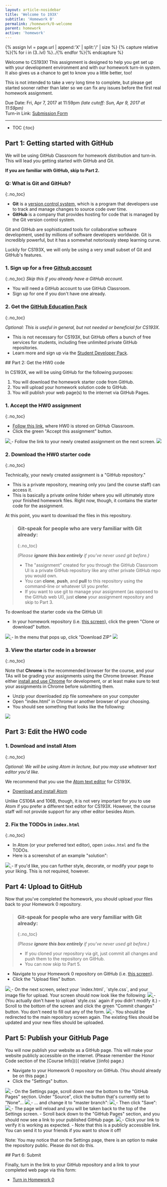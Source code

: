 ```yaml
---
layout: article-nosidebar
title: 'Welcome to 193X'
subtitle: 'Homework 0'
permalink: /homework/0-welcome
parent: homework
active: 'homework'
---
```


{% assign lvl = page.url | append:'X' | split:'/' | size %}
{% capture relative %}{% for i in (3..lvl) %}../{% endfor %}{% endcapture %}

Welcome to CS193X! This assignment is designed to help you get set up with your development environment and with our homework turn-in system. It also gives us a chance to get to know you a little better, too!

This is not intended to take a very long time to complete, but please get started sooner rather than later so we can fix any issues before the first real homework assignment.

<span class="label">Due Date:</span> Fri, Apr 7, 2017 at 11:59pm _(late cutoff: Sun, Apr 9, 2017 at 11:59pm)_  
<span class="label">Turn-in Link:</span> [Submission Form](https://goo.gl/forms/I2Lkt1RSNcIyAuIF3)

---



* TOC
{:toc}

<section class="part" markdown="1">

## Part 1: Getting started with GitHub
We will be using GitHub Classroom for homework distribution and turn-in. This will lead you getting started with GitHub and Git.

**If you are familiar with GitHub, skip to Part 2.**

### Q: What is Git and GitHub?
{:.no_toc}

- **Git** is a [version control system](https://www.atlassian.com/git/tutorials/what-is-version-control), which is a program that developers use to track and manage changes to source code over time.
- **GitHub** is a company that provides hosting for code that is managed by the Git version control system.

Git and GitHub are sophisticated tools for collaborative software development, used by millions of software developers worldwide. Git is incredibly powerful, but it has a somewhat notoriously steep learning curve.

Luckily for CS193X, we will only be using a very small subset of Git and GitHub's features.

### 1.  Sign up for a free [Github account](https://github.com/)
{:.no_toc}
_Skip this if you already have a GitHub account._
- You will need a GitHub account to use GitHub Classroom.
- Sign up for one if you don't have one already.


### 2. Get the [GitHub Education Pack](https://education.github.com/pack)
{:.no_toc}

_Optional: This is useful in general, but not needed or beneficial for CS193X._

- This is not necessary for CS193X, but GitHub offers a bunch of free services for students, including free unlimited private GitHub repositories.
- Learn more and sign up via the [Student Developer Pack](https://education.github.com/pack).

</section>

<section class="part" markdown="1">
## Part 2: Get the HW0 code

In CS193X, we will be using GitHub for the following purposes:
1. You will download the homework starter code from GitHub.
2. You will upload your homework solution code to GitHub.
3. You will publish your web page(s) to the internet via GitHub Pages.


### 1. Accept the HW0 assignment
{:.no_toc}

- [Follow this link](https://classroom.github.com/assignment-invitations/24a7b13fe5e817ecc496544de9182f8b), where HW0 is stored on GitHub Classroom.
- Click the green "Accept this assignment" button.
<a href="screenshot-accept.png">
  <img src="screenshot-accept.png" class="screenshot"/>
</a>
- Follow the link to your newly created assignment on the next screen.
<a href="screenshot-accepted.png">
  <img src="screenshot-accepted.png" class="screenshot"/>
</a>



### 2. Download the HW0 starter code
{:.no_toc}

Technically, your newly created assignment is a "GitHub repository."
- This is a private repository, meaning only you (and the course staff) can access it.
- This is basically a private online folder where you will ultimately store your finished homework files. Right now, though, it contains the starter code for the assignment.

At this point, you want to download the files in this repository.

> ### Git-speak for people who are very familiar with Git already:
> {:.no_toc}
>
> _(Please **ignore this box entirely** if you've never used git before.)_
> - The "assignment" created for you through the GitHub Classroom UI is a private GitHub repository like any other private GitHub repo you would own.
> - You can **clone**, **push**, and **pull** to this repository using the command-line or whatever UI you prefer.
> - If you want to use git to manage your assignment (as opposed to the GitHub web UI), just **clone** your assignment repository and skip to Part 3.

To download the starter code via the GitHub UI:
- In your homework repository (i.e. <a href="your-github-repo.png">this screen</a>), click the green "Clone or download" button.
<a href="screenshot-download.png">
  <img src="screenshot-download.png" class="screenshot"/>
</a>
- In the menu that pops up, click "Download ZIP"
<a href="screenshot-download-zip.png">
  <img src="screenshot-download-zip.png" class="screenshot"/>
</a>

### 3. View the starter code in a browser
{:.no_toc}

Note that **Chrome** is the recommended browser for the course, and your TAs will be grading your assignments using the Chrome browser. Please either [install and use Chrome](https://www.google.com/chrome) for development, or at least make sure to test your assignments in Chrome before submitting them.

- Unzip your downloaded zip file somewhere on your computer
- Open "index.html" in Chrome or another browser of your choosing.
- You should see something that looks like the following:
<a href="screenshot-hw0-starter.png">
  <img src="screenshot-hw0-starter.png" class="screenshot"/>
</a>

</section>

<section class="part" markdown="1">

## Part 3: Edit the HW0 code

### 1. Download and install Atom
{:.no_toc}

_Optional: We will be using Atom in lecture, but you may use whatever text editor you'd like._

We recommend that you use the [Atom text editor](https://atom.io/) for CS193X.
- [Download and install Atom](https://atom.io/)

Unlike CS106A and 106B, though, it is not very important for you to use Atom if you prefer a different text editor for CS193X. However, the course staff will not provide support for any other editor besides Atom.

### 2. Fix the TODOs in `index.html`
{:.no_toc}

- In Atom (or your preferred text editor), open `index.html` and fix the TODOs.
- Here is a screenshot of an example "solution":
<a href="screenshot-hw0-solved.png">
  <img src="screenshot-hw0-solved.png" class="screenshot"/>
</a>
- If you'd like, you can further style, decorate, or modify your page to your liking. This is not required, however.

</section>


<section class="part" markdown="1">

## Part 4: Upload to GitHub

Now that you've completed the homework, you should upload your files back to your Homework 0 repository.

> ### Git-speak for people who are very familiar with Git already:
> {:.no_toc}
>
> _(Please **ignore this box entirely** if you've never used git before.)_
> - If you cloned your repository via git, just commit all changes and push them to the repository on GitHub.
> - You can now skip to Part 5.

- Navigate to your Homework 0 repository on GitHub (i.e. <a href="your-github-repo.png">this screen</a>).
- Click the "Upload files" button.
<a href="screenshot-upload.png">
  <img src="screenshot-upload.png" class="screenshot"/>
</a>
- On the next screen, select your `index.html`, `style.css`, and your image file for upload. Your screen should now look like the following:
<a href="screenshot-uploaded.png">
  <img src="screenshot-uploaded.png" class="screenshot"/>
</a>
  - (You actually don't have to upload `style.css` again if you didn't modify it.)
- Scroll to the bottom of the screen and click the green "Commit changes" button. You don't need to fill out any of the form.
<a href="screenshot-commit.png">
  <img src="screenshot-commit.png" class="screenshot"/>
</a>
- You should be redirected to the main repository screen again. The existing files should be updated and your new files should be uploaded.

</section>

<section class="part" markdown="1">

## Part 5: Publish your GitHub Page
You will now publish your website as a GitHub page. This will make your website publicly accessible on the internet. (Please remember the Honor Code section of the [Course Info]({{ relative }}info) page.)

- Navigate to your Homework 0 repository on GitHub. (You should already be on this page.)
- Click the "Settings" button.
<a href="screenshot-settings.png">
  <img src="screenshot-settings.png" class="screenshot"/>
</a>
- On the Settings page, scroll down near the bottom to the "GitHub Pages" section. Under "Source", click the button that's currently set to "None"...
<a href="screenshot-ghpage.png">
  <img src="screenshot-ghpage.png" class="screenshot"/>
</a>
- ... and change it to "master branch":
<a href="screenshot-master-branch.png">
  <img src="screenshot-master-branch.png" class="screenshot"/>
</a>
- Then click "Save":
<a href="screenshot-page-save.png">
  <img src="screenshot-page-save.png" class="screenshot"/>
</a>
- The page will reload and you will be taken back to the top of the Settings screen.
- Scroll back down to the "GitHub Pages" section, and you should now see a link to your published GitHub page.
<a href="screenshot-published-link.png">
  <img src="screenshot-published-link.png" class="screenshot"/>
</a>
- Click your link to verify it is working as expected.
- Note that this is a publicly accessible link. You can send it to your friends if you want to show it off!

Note: You may notice that on the Settings page, there is an option to make the repository public. Please do not do this.

</section>

<section class="part" markdown="1">
## Part 6: Submit

Finally, turn in the link to your GitHub repository and a link to your completed web page via this form:
- [Turn in Homework 0](https://goo.gl/forms/I2Lkt1RSNcIyAuIF3)

</section>
